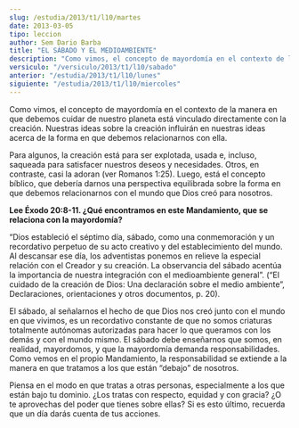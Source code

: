 ```yaml
---
slug: /estudia/2013/t1/l10/martes
date: 2013-03-05
tipo: leccion
author: Sem Dario Barba
title: "EL SÁBADO Y EL MEDIOAMBIENTE"
description: "Como vimos, el concepto de mayordomía en el contexto de la manera en que  debemos cuidar de nuestro planeta está vinculado directamente con la creación.  Nuestras ideas sobre la creación influirán en nuestras ideas acerca de la forma  en que debemos relacionarnos con ella."
versiculo: "/versiculo/2013/t1/l10/sabado"
anterior: "/estudia/2013/t1/l10/lunes"
siguiente: "/estudia/2013/t1/l10/miercoles"
---
```


Como vimos, el concepto de mayordomía en el contexto de la manera en que debemos cuidar de nuestro planeta está vinculado directamente con la creación. Nuestras ideas sobre la creación influirán en nuestras ideas acerca de la forma en que debemos relacionarnos con ella.

Para algunos, la creación está para ser explotada, usada e, incluso, saqueada para satisfacer nuestros deseos y necesidades. Otros, en contraste, casi la adoran (ver Romanos 1:25). Luego, está el concepto bíblico, que debería darnos una perspectiva equilibrada sobre la forma en que debemos relacionarnos con el mundo que Dios creó para nosotros.

**Lee Éxodo 20:8-11. ¿Qué encontramos en este Mandamiento, que se relaciona con la mayordomía?**

“Dios estableció el séptimo día, sábado, como una conmemoración y un recordativo perpetuo de su acto creativo y del establecimiento del mundo. Al descansar ese día, los adventistas ponemos en relieve la especial relación con el Creador y su creación. La observancia del sábado acentúa la importancia de nuestra integración con el medioambiente general”. (“El cuidado de la creación de Dios: Una declaración sobre el medio ambiente”, Declaraciones, orientaciones y otros documentos, p. 20).

El sábado, al señalarnos el hecho de que Dios nos creó junto con el mundo en que vivimos, es un recordativo constante de que no somos criaturas totalmente autónomas autorizadas para hacer lo que queramos con los demás y con el mundo mismo. El sábado debe enseñarnos que somos, en realidad, mayordomos, y que la mayordomía demanda responsabilidades. Como vemos en el propio Mandamiento, la responsabilidad se extiende a la manera en que tratamos a los que están “debajo” de nosotros.

Piensa en el modo en que tratas a otras personas, especialmente a los que están bajo tu dominio. ¿Los tratas con respecto, equidad y con gracia? ¿O te aprovechas del poder que tienes sobre ellas? Si es esto último, recuerda que un día darás cuenta de tus acciones.
